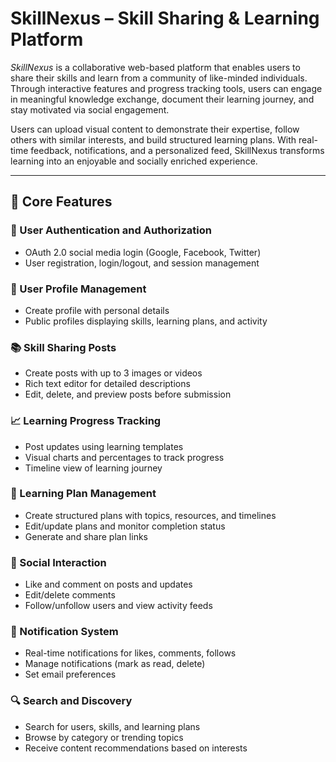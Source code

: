 # SkillNexus – Skill Sharing & Learning Platform

*SkillNexus* is a collaborative web-based platform that enables users to share their skills and learn from a community of like-minded individuals. Through interactive features and progress tracking tools, users can engage in meaningful knowledge exchange, document their learning journey, and stay motivated via social engagement.

Users can upload visual content to demonstrate their expertise, follow others with similar interests, and build structured learning plans. With real-time feedback, notifications, and a personalized feed, SkillNexus transforms learning into an enjoyable and socially enriched experience.

---

## 🌟 Core Features

### 🔐 User Authentication and Authorization
- OAuth 2.0 social media login (Google, Facebook, Twitter)
- User registration, login/logout, and session management

### 👤 User Profile Management
- Create profile with personal details
- Public profiles displaying skills, learning plans, and activity

### 📚 Skill Sharing Posts
- Create posts with up to 3 images or videos
- Rich text editor for detailed descriptions
- Edit, delete, and preview posts before submission

### 📈 Learning Progress Tracking
- Post updates using learning templates
- Visual charts and percentages to track progress
- Timeline view of learning journey

### 🧠 Learning Plan Management
- Create structured plans with topics, resources, and timelines
- Edit/update plans and monitor completion status
- Generate and share plan links

### 💬 Social Interaction
- Like and comment on posts and updates
- Edit/delete comments
- Follow/unfollow users and view activity feeds

### 🔔 Notification System
- Real-time notifications for likes, comments, follows
- Manage notifications (mark as read, delete)
- Set email preferences

### 🔍 Search and Discovery
- Search for users, skills, and learning plans
- Browse by category or trending topics
- Receive content recommendations based on interests